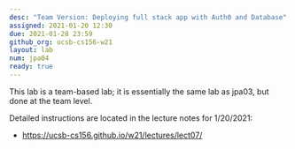 ```yaml
---
desc: "Team Version: Deploying full stack app with Auth0 and Database"
assigned: 2021-01-20 12:30
due: 2021-01-28 23:59
github_org: ucsb-cs156-w21
layout: lab
num: jpa04
ready: true
---
```


This lab is a team-based lab; it is essentially the same lab as jpa03, but done at
the team level.


Detailed instructions are located in the lecture notes for 1/20/2021:
* <https://ucsb-cs156.github.io/w21/lectures/lect07/>

